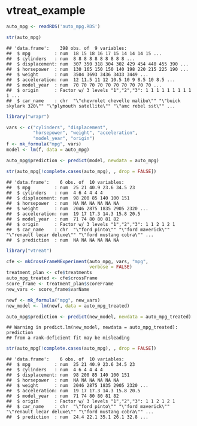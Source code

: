 vtreat\_example
================

``` r
auto_mpg <- readRDS('auto_mpg.RDS')

str(auto_mpg)
```

    ## 'data.frame':    398 obs. of  9 variables:
    ##  $ mpg         : num  18 15 18 16 17 15 14 14 14 15 ...
    ##  $ cylinders   : num  8 8 8 8 8 8 8 8 8 8 ...
    ##  $ displacement: num  307 350 318 304 302 429 454 440 455 390 ...
    ##  $ horsepower  : num  130 165 150 150 140 198 220 215 225 190 ...
    ##  $ weight      : num  3504 3693 3436 3433 3449 ...
    ##  $ acceleration: num  12 11.5 11 12 10.5 10 9 8.5 10 8.5 ...
    ##  $ model_year  : num  70 70 70 70 70 70 70 70 70 70 ...
    ##  $ origin      : Factor w/ 3 levels "1","2","3": 1 1 1 1 1 1 1 1 1 1 ...
    ##  $ car_name    : chr  "\"chevrolet chevelle malibu\"" "\"buick skylark 320\"" "\"plymouth satellite\"" "\"amc rebel sst\"" ...

``` r
library("wrapr")

vars <- c("cylinders", "displacement", 
          "horsepower", "weight", "acceleration",
          "model_year", "origin")
f <- mk_formula("mpg", vars)
model <- lm(f, data = auto_mpg)

auto_mpg$prediction <- predict(model, newdata = auto_mpg)

str(auto_mpg[!complete.cases(auto_mpg), , drop = FALSE])
```

    ## 'data.frame':    6 obs. of  10 variables:
    ##  $ mpg         : num  25 21 40.9 23.6 34.5 23
    ##  $ cylinders   : num  4 6 4 4 4 4
    ##  $ displacement: num  98 200 85 140 100 151
    ##  $ horsepower  : num  NA NA NA NA NA NA
    ##  $ weight      : num  2046 2875 1835 2905 2320 ...
    ##  $ acceleration: num  19 17 17.3 14.3 15.8 20.5
    ##  $ model_year  : num  71 74 80 80 81 82
    ##  $ origin      : Factor w/ 3 levels "1","2","3": 1 1 2 1 2 1
    ##  $ car_name    : chr  "\"ford pinto\"" "\"ford maverick\"" "\"renault lecar deluxe\"" "\"ford mustang cobra\"" ...
    ##  $ prediction  : num  NA NA NA NA NA NA

``` r
library("vtreat")

cfe <- mkCrossFrameNExperiment(auto_mpg, vars, "mpg", 
                               verbose = FALSE)
treatment_plan <- cfe$treatments
auto_mpg_treated <- cfe$crossFrame
score_frame <- treatment_plan$scoreFrame
new_vars <- score_frame$varName

newf <- mk_formula("mpg", new_vars)
new_model <- lm(newf, data = auto_mpg_treated)

auto_mpg$prediction <- predict(new_model, newdata = auto_mpg_treated)
```

    ## Warning in predict.lm(new_model, newdata = auto_mpg_treated): prediction
    ## from a rank-deficient fit may be misleading

``` r
str(auto_mpg[!complete.cases(auto_mpg), , drop = FALSE])
```

    ## 'data.frame':    6 obs. of  10 variables:
    ##  $ mpg         : num  25 21 40.9 23.6 34.5 23
    ##  $ cylinders   : num  4 6 4 4 4 4
    ##  $ displacement: num  98 200 85 140 100 151
    ##  $ horsepower  : num  NA NA NA NA NA NA
    ##  $ weight      : num  2046 2875 1835 2905 2320 ...
    ##  $ acceleration: num  19 17 17.3 14.3 15.8 20.5
    ##  $ model_year  : num  71 74 80 80 81 82
    ##  $ origin      : Factor w/ 3 levels "1","2","3": 1 1 2 1 2 1
    ##  $ car_name    : chr  "\"ford pinto\"" "\"ford maverick\"" "\"renault lecar deluxe\"" "\"ford mustang cobra\"" ...
    ##  $ prediction  : num  24.4 22.1 35.1 26.1 32.8 ...
